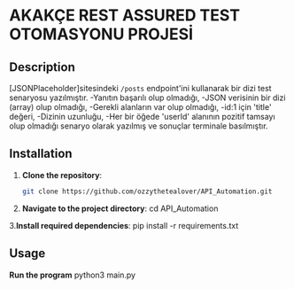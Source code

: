 # AKAKÇE REST ASSURED TEST OTOMASYONU PROJESİ

## Description
[JSONPlaceholder]sitesindeki `/posts` endpoint'ini kullanarak bir dizi test senaryosu yazılmıştır.
-Yanıtın başarılı olup olmadığı,
-JSON verisinin bir dizi (array) olup olmadığı,
-Gerekli alanların var olup olmadığı,
-id:1 için 'title' değeri,
-Dizinin uzunluğu,
-Her bir öğede 'userId' alanının pozitif tamsayı olup olmadığı senaryo olarak yazılmış ve sonuçlar terminale basılmıştır.


## Installation

1. **Clone the repository**:
   ```bash
   git clone https://github.com/ozzythetealover/API_Automation.git
   
2. **Navigate to the project directory**:
   cd API_Automation

3.**Install required dependencies**:
   pip install -r requirements.txt

## Usage
**Run the program**
python3 main.py

   

